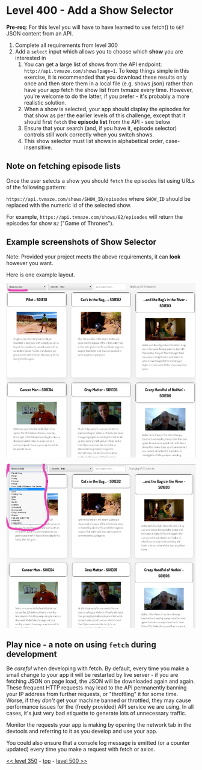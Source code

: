 # Level 400 - Add a Show Selector

**Pre-req**: For this level you will have to have learned to use fetch() to `GET` JSON content from an API.

1. Complete all requirements from level 300
1. Add a `select` input which allows you to choose which **show** you are interested in
   1. You can get a large list of shows from the API endpoint: `http://api.tvmaze.com/shows?page=1`.  To keep things simple in this exercise, it is recommended that you download these results only once and then store them in a local file (e.g. shows.json) rather than have your app fetch the show list from tvmaze every time.  However, you're welcome to do the latter, if you prefer - it's probably a more realistic solution.
   1. When a show is selected, your app should display the episodes for that show as per the earlier levels of this challenge, except that it should first `fetch` the **episode list** from the API - see below
   1. Ensure that your search (and, if you have it, episode selector) controls still work correctly when you switch shows.
   1. This show selector must list shows in alphabetical order, case-insensitive.

## Note on fetching episode lists

Once the user selects a show you should `fetch` the episodes list using URLs of the following pattern:

`https://api.tvmaze.com/shows/SHOW_ID/episodes` where `SHOW_ID` should be replaced with the numeric id of the selected show.

For example, `https://api.tvmaze.com/shows/82/episodes` will return the episodes for show `82` ("Game of Thrones").

## Example screenshots of Show Selector

Note: Provided your project meets the above requirements, it can **look** however you want.

Here is one example layout.

![example of level 400, showing show selector (collapsed)](./example-screenshots/example-show-selector-1.jpg)

![example of level 400, showing show selector (expanded)](./example-screenshots/example-show-selector-2.jpg)

## Play nice - a note on using `fetch` during development

Be _careful_ when developing with fetch. By default, every time you make a small change to your app it will be restarted by live server - if you are fetching JSON on page load, the JSON will be downloaded again and again. These frequent HTTP requests may lead to the API permanently banning your IP address from further requests, or "throttling" it for some time. Worse, if they _don't_ get your machine banned or throttled, they may cause performance issues for the (freely provided) API service we are using.  In all cases, it's just very bad etiquette to generate lots of unnecessary traffic.

Monitor the requests your app is making by opening the network tab in the devtools and referring to it as you develop and use your app.

You could also ensure that a console log message is emitted (or a counter updated) every time you make a request with fetch or axios.

[<< level 350](./level-350.md) - [top](./readme.md) - [level 500 >>](./level-500.md)
